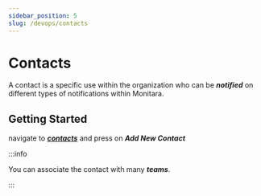 ```yaml
---
sidebar_position: 5
slug: /devops/contacts
---
```


# Contacts

A contact is a specific use within the organization who can be ***notified*** on different types of notifications within Monitara.

## Getting Started

navigate to **_[contacts](https://www.monitara.com/TenantManagement/Contacts/Search?PageIndex=1)_** and press on **_Add New Contact_**

:::info

You can associate the contact with many **_teams_**.

:::
